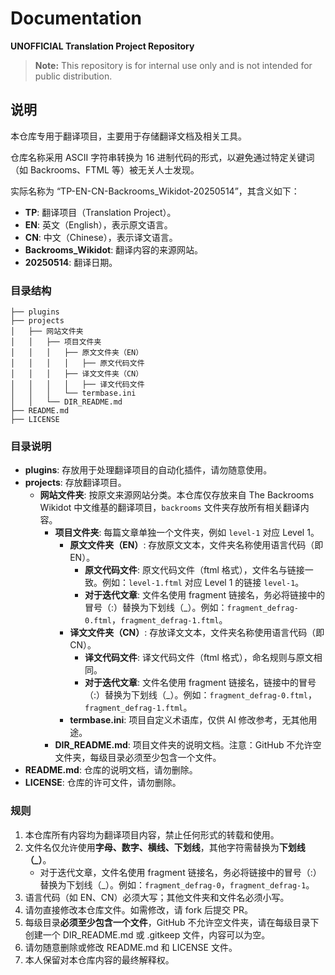 # Documentation

**UNOFFICIAL Translation Project Repository**

> **Note:** This repository is for internal use only and is not intended for public distribution.

## 说明

本仓库专用于翻译项目，主要用于存储翻译文档及相关工具。

仓库名称采用 ASCII 字符串转换为 16 进制代码的形式，以避免通过特定关键词（如 Backrooms、FTML 等）被无关人士发现。

实际名称为 “TP-EN-CN-Backrooms_Wikidot-20250514”，其含义如下：
- **TP**: 翻译项目（Translation Project）。
- **EN**: 英文（English），表示原文语言。
- **CN**: 中文（Chinese），表示译文语言。
- **Backrooms_Wikidot**: 翻译内容的来源网站。
- **20250514**: 翻译日期。

### 目录结构

```
├── plugins
├── projects
│   ├── 网站文件夹
│   │   ├── 项目文件夹
│   │   │   ├── 原文文件夹（EN）
│   │   │   │   ├── 原文代码文件
│   │   │   ├── 译文文件夹（CN）
│   │   │   │   ├── 译文代码文件
│   │   │   └── termbase.ini
│   │   └── DIR_README.md
├── README.md
├── LICENSE
``` 

### 目录说明

- **plugins**: 存放用于处理翻译项目的自动化插件，请勿随意使用。
- **projects**: 存放翻译项目。
  - **网站文件夹**: 按原文来源网站分类。本仓库仅存放来自 The Backrooms Wikidot 中文维基的翻译项目，`backrooms` 文件夹存放所有相关翻译内容。
    - **项目文件夹**: 每篇文章单独一个文件夹，例如 `level-1` 对应 Level 1。
      - **原文文件夹（EN）**: 存放原文文本，文件夹名称使用语言代码（即 EN）。
        - **原文代码文件**: 原文代码文件（ftml 格式），文件名与链接一致。例如：`level-1.ftml` 对应 Level 1 的链接 `level-1`。
        - **对于迭代文章**: 文件名使用 fragment 链接名，务必将链接中的冒号（:）替换为下划线（_）。例如：`fragment_defrag-0.ftml`，`fragment_defrag-1.ftml`。
      - **译文文件夹（CN）**: 存放译文文本，文件夹名称使用语言代码（即 CN）。
        - **译文代码文件**: 译文代码文件（ftml 格式），命名规则与原文相同。
        - **对于迭代文章**: 文件名使用 fragment 链接名，链接中的冒号（:）替换为下划线（_）。例如：`fragment_defrag-0.ftml`，`fragment_defrag-1.ftml`。
      - **termbase.ini**: 项目自定义术语库，仅供 AI 修改参考，无其他用途。
    - **DIR_README.md**: 项目文件夹的说明文档。注意：GitHub 不允许空文件夹，每级目录必须至少包含一个文件。
- **README.md**: 仓库的说明文档，请勿删除。
- **LICENSE**: 仓库的许可文件，请勿删除。

### 规则

1. 本仓库所有内容均为翻译项目内容，禁止任何形式的转载和使用。
2. 文件名仅允许使用**字母、数字、横线、下划线**，其他字符需替换为**下划线（_）**。
   - 对于迭代文章，文件名使用 fragment 链接名，务必将链接中的冒号（:）替换为下划线（_）。例如：`fragment_defrag-0`，`fragment_defrag-1`。
3. 语言代码（如 EN、CN）必须大写；其他文件夹和文件名必须小写。
4. 请勿直接修改本仓库文件。如需修改，请 fork 后提交 PR。
5. 每级目录**必须至少包含一个文件**，GitHub 不允许空文件夹，请在每级目录下创建一个 DIR_README.md 或 .gitkeep 文件，内容可以为空。
6. 请勿随意删除或修改 README.md 和 LICENSE 文件。
7. 本人保留对本仓库内容的最终解释权。